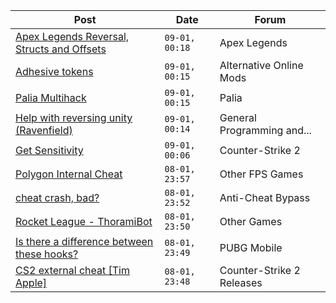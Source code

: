 |Post|Date|Forum|
|----|----|-----|
|[Apex Legends Reversal, Structs and Offsets](https://www.unknowncheats.me/forum/apex-legends/319804-apex-legends-reversal-structs-offsets.html)|`09-01, 00:18`|Apex Legends|
|[Adhesive tokens](https://www.unknowncheats.me/forum/alternative-online-mods/618141-adhesive-tokens.html)|`09-01, 00:15`|Alternative Online Mods|
|[Palia Multihack](https://www.unknowncheats.me/forum/palia/596326-palia-multihack.html)|`09-01, 00:15`|Palia|
|[Help with reversing unity (Ravenfield)](https://www.unknowncheats.me/forum/general-programming-and-reversing/618558-help-reversing-unity-ravenfield.html)|`09-01, 00:14`|General Programming and...|
|[Get Sensitivity](https://www.unknowncheats.me/forum/counter-strike-2-a/618553-sensitivity.html)|`09-01, 00:06`|Counter-Strike 2|
|[Polygon Internal Cheat](https://www.unknowncheats.me/forum/other-fps-games/582488-polygon-internal-cheat.html)|`08-01, 23:57`|Other FPS Games|
|[cheat crash, bad?](https://www.unknowncheats.me/forum/anti-cheat-bypass/618557-cheat-crash-bad.html)|`08-01, 23:52`|Anti-Cheat Bypass|
|[Rocket League - ThoramiBot](https://www.unknowncheats.me/forum/other-games/593885-rocket-league-thoramibot.html)|`08-01, 23:50`|Other Games|
|[Is there a difference between these hooks?](https://www.unknowncheats.me/forum/pubg-mobile/618341-difference-hooks.html)|`08-01, 23:49`|PUBG Mobile|
|[CS2 external cheat \[Tim Apple\]](https://www.unknowncheats.me/forum/counter-strike-2-releases/609206-cs2-external-cheat-tim-apple.html)|`08-01, 23:48`|Counter-Strike 2 Releases|
